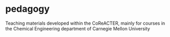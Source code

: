 # pedagogy
Teaching materials developed within the CoReACTER, mainly for courses in the Chemical Engineering department of Carnegie Mellon University
